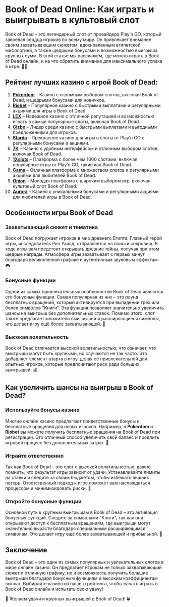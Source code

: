 # Book of Dead Online: Как играть и выигрывать в культовый слот

Book of Dead – это легендарный слот от провайдера Play’n GO, который завоевал сердца игроков по всему миру. Он привлекает внимание своим захватывающим сюжетом, вдохновленным египетской мифологией, а также щедрыми бонусами и возможностью выигрыша крупных сумм. В этой статье мы расскажем, где можно играть в Book of Dead онлайн, и на что обратить внимание для максимального успеха в игре. 🎰📖

## Рейтинг лучших казино с игрой Book of Dead:

1. **[Pokerdom](https://brandplay.link/4k77v2yx)** – Казино с огромным выбором слотов, включая Book of Dead, и щедрыми бонусами для новичков.
2. **[Riobet](https://brandplay.link/7xBLTPyj)** – Популярное казино с быстрыми выплатами и регулярными акциями для игры в Book of Dead.
3. **[LEX](https://brandplay.link/zW4hdDFV)** – Надежное казино с отличной репутацией и возможностью играть в самые популярные слоты, включая Book of Dead.
4. **[Gizbo](https://brandplay.link/bprXw4YV)** – Лидер среди казино с быстрыми выплатами и выгодными предложениями для игроков.
5. **[Starda](https://brandplay.link/fB7xwRFL)** – Прекрасное казино для игры в слоты от Play’n GO с регулярными бонусами и акциями.
6. **[7K](https://brandplay.link/BvQyFShp)** – Казино с удобным интерфейсом и отличным выбором слотов, включая Book of Dead.
7. **[1Xslots](https://brandplay.link/hSB1khtr)** – Платформа с более чем 1000 слотами, включая популярные игры от Play’n GO, такие как Book of Dead.
8. **[Gama](https://brandplay.link/j6NMKsDz)** – Отличная платформа с множеством слотов и регулярными акциями для любителей Book of Dead.
9. **[Onion](https://brandplay.link/zBGRVpQ9)** – Молодая платформа с широким выбором игр, включая культовый слот Book of Dead.
10. **[Aurora](https://10trafic-stat2.com/click/668546556bcc6313411604bd/6766/13032/subaccount)** – Казино с уникальными бонусами и регулярными акциями для любителей игры в Book of Dead.

## Особенности игры Book of Dead

### Захватывающий сюжет и тематика

Book of Dead погружает игроков в мир древнего Египта. Главный герой игры, исследователь Рич Уайлд, отправляется на поиски сокровищ. В ходе игры вам предстоит открывать древние тайны, получая при этом щедрые награды. Атмосфера игры захватывает с первых минут благодаря великолепной графике и аутентичным звуковым эффектам. 🎮

### Бонусные функции

Одной из самых привлекательных особенностей Book of Dead являются его бонусные функции. Самая популярная из них – это раунд бесплатных вращений, который активируется при выпадении трёх или более символов "Книги". Эта функция позволяет значительно увеличить шансы на выигрыш без дополнительных ставок. Помимо этого, слот также предлагает множители выигрышей и расширяющиеся символы, что делает игру ещё более захватывающей. 🎁

### Высокая волатильность

Book of Dead отличается высокой волатильностью, что означает, что выигрыши могут быть крупными, но случаются не так часто. Это добавляет элемент азарта в игру, делая её привлекательной для опытных игроков, которые предпочитают риск ради больших выигрышей. 💰

## Как увеличить шансы на выигрыш в Book of Dead?

### Используйте бонусы казино

Многие онлайн казино предлагают приветственные бонусы и бесплатные вращения для новых игроков. Например, в **Pokerdom** и **Riobet** вы можете получить бесплатные вращения на Book of Dead при регистрации. Это отличный способ увеличить свой баланс и продлить игровой процесс без дополнительных затрат. 🎁

### Играйте ответственно

Так как Book of Dead – это слот с высокой волатильностью, важно помнить, что результат игры зависит от удачи. Устанавливайте лимиты на ставки и следите за своим бюджетом, чтобы избежать лишних потерь. Ответственный подход к игре поможет вам наслаждаться процессом и минимизировать риски. 🎯

### Откройте бонусные функции

Основной путь к крупным выигрышам в Book of Dead – это активация бонусных функций. Следите за символами "Книги", так как они открывают доступ к бесплатным вращениям, где выигрыши могут значительно вырасти благодаря специальным расширяющимся символам. Это делает игру ещё более захватывающей и прибыльной. 💸

## Заключение

Book of Dead – это один из самых популярных и увлекательных слотов в мире онлайн казино. Он предлагает игрокам не только захватывающий сюжет и отличную графику, но и возможность получить большие выигрыши благодаря бонусным функциям и высоким коэффициентам выплат. Выбирайте казино из нашего рейтинга, чтобы начать играть в Book of Dead онлайн и испытать свою удачу!

🎰 Желаем удачи и крупных выигрышей в Book of Dead! 🍀
